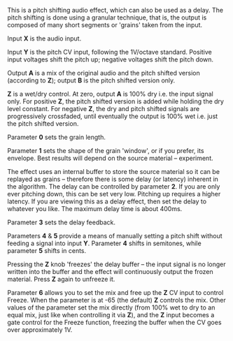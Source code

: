 
This is a pitch shifting audio effect, which can also be used as a delay. The pitch shifting is done using a granular
technique, that is, the output is composed of many short segments or 'grains' taken from the input.

Input **X** is the audio input.

Input **Y** is the pitch CV input, following the 1V/octave standard. Positive input voltages shift the pitch up; negative
voltages shift the pitch down.

Output **A** is a mix of the original audio and the pitch shifted version
(according to **Z**); output **B** is the pitch shifted version only.

**Z** is a wet/dry control. At zero, output **A** is 100% dry i.e. the input signal only. For positive **Z**, the pitch shifted
version is added while holding the dry level constant. For negative **Z**, the dry and pitch shifted signals are
progressively crossfaded, until eventually the output is 100% wet i.e. just the pitch shifted version.

Parameter **0** sets the grain length. 

Parameter **1** sets the shape of the grain 'window', or if you prefer, its envelope.
Best results will depend on the source material – experiment.

The effect uses an internal buffer to store the source material so it can be replayed as grains – therefore there is
some delay (or latency)
inherent in the algorithm. The delay can be controlled by parameter **2**. If you are only ever pitching down, this can be
set very low. Pitching up requires a higher latency. If you are viewing this as a delay effect, then set the delay to
whatever you like. The maximum delay time is about 400ms.

Parameter **3** sets the delay feedback.

Parameters **4** & **5** provide a means of manually setting a pitch shift without feeding a signal into input **Y**. Parameter **4**
shifts in semitones, while parameter **5** shifts in cents.

Pressing the **Z** knob 'freezes' the delay buffer – the input signal is no longer written into the buffer and the effect
will continuously output the frozen material. Press **Z** again to unfreeze it.

Parameter **6** allows you to set the mix and free up the **Z** CV input to control Freeze. When the parameter is at -65 (the
default) **Z** controls the mix. Other values of the parameter set the mix directly (from 100% wet to dry to an equal mix, 
just like when controlling it via **Z**), and the **Z** input becomes a gate control for the
Freeze function, freezing the buffer when the CV goes over
approximately 1V.
